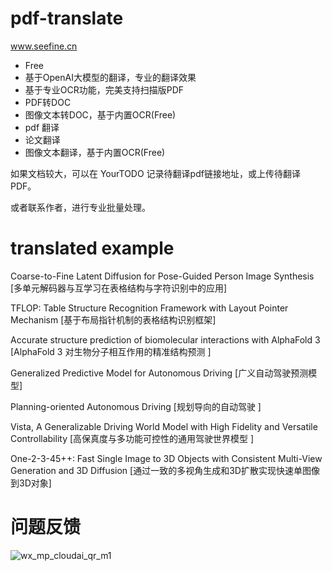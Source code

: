 # pdf-translate
www.seefine.cn 

* Free
* 基于OpenAI大模型的翻译，专业的翻译效果
* 基于专业OCR功能，完美支持扫描版PDF
* PDF转DOC
* 图像文本转DOC，基于内置OCR(Free)
* pdf 翻译
* 论文翻译
* 图像文本翻译，基于内置OCR(Free)

如果文档较大，可以在 YourTODO 记录待翻译pdf链接地址，或上传待翻译PDF。

或者联系作者，进行专业批量处理。

# translated example 

Coarse-to-Fine Latent Diffusion for Pose-Guided Person Image Synthesis [多单元解码器与互学习在表格结构与字符识别中的应用]

TFLOP: Table Structure Recognition Framework with Layout Pointer Mechanism [基于布局指针机制的表格结构识别框架]

Accurate structure prediction of biomolecular interactions with AlphaFold 3 [AlphaFold 3 对生物分子相互作用的精准结构预测 ]

Generalized Predictive Model for Autonomous Driving [广义自动驾驶预测模型]

Planning-oriented Autonomous Driving [规划导向的自动驾驶 ]

Vista, A Generalizable Driving World Model with High Fidelity and Versatile Controllability  [高保真度与多功能可控性的通用驾驶世界模型 ]

One-2-3-45++: Fast Single Image to 3D Objects with Consistent Multi-View Generation and 3D Diffusion [通过一致的多视角生成和3D扩散实现快速单图像到3D对象] 

# 问题反馈

![wx_mp_cloudai_qr_m1](https://github.com/user-attachments/assets/d1bcb236-5028-4581-b392-a82ffb808aef)

